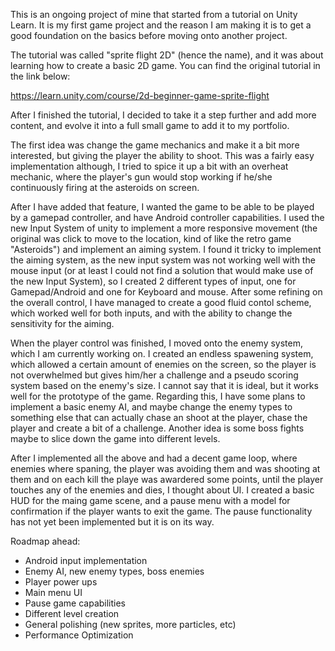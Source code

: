 This is an ongoing project of mine that started from a tutorial on Unity Learn. It is my first game project and the reason I am making it is to get a good foundation on the basics before
moving onto another project.

The tutorial was called "sprite flight 2D" (hence the name), and
it was about learning how to create a basic 2D game. You can find the original tutorial in the link below:

https://learn.unity.com/course/2d-beginner-game-sprite-flight

After I finished the tutorial, I decided to take it a step further and add more content, and evolve it into a full small game to add it to my portfolio.

The first idea was change the game mechanics and make it a bit more interested, but giving the player the ability to shoot. This was a fairly easy implementation
although, I tried to spice it up a bit with an overheat mechanic, where the player's gun would stop working if he/she continuously firing at the asteroids on screen.

After I have added that feature, I wanted the game to be able to be played by a gamepad controller, and have Android controller capabilities. I used the new Input System of
unity to implement a more responsive movement (the original was click to move to the location, kind of like the retro game "Asteroids") and implement an aiming system. I found it
tricky to implement the aiming system, as the new input system was not working well with the mouse input (or at least I could not find a solution that would make use of the new Input System), 
so I created 2 different types of input, one for Gamepad/Android and one for Keyboard and mouse. After some refining on the overall control, I have managed to create a good fluid contol scheme,
which worked well for both inputs, and with the ability to change the sensitivity for the aiming.

When the player control was finished, I moved onto the enemy system, which I am currently working on. I created an endless spawening system, which allowed a certain amount
of enemies on the screen, so the player is not overwhelmed but gives him/her a challenge and a pseudo scoring system based on the enemy's size. I cannot say that it is ideal, but it works
well for the prototype of the game. Regarding this, I have some plans to implement a basic enemy AI, and maybe change the enemy types to something else that can actually chase an shoot at the player,
chase the player and create a bit of a challenge. Another idea is some boss fights maybe to slice down the game into different levels.

After I implemented all the above and had a decent game loop, where enemies where spaning, the player was avoiding them and was shooting at them and on each kill the playe was awardered some points,
until the player touches any of the enemies and dies, I thought about UI. I created a basic HUD for the maing game scene, and a pause menu with a model for confirmation if the player wants to exit
the game. The pause functionality has not yet been implemented but it is on its way.

Roadmap ahead:
- Android input implementation
- Enemy AI, new enemy types, boss enemies
- Player power ups
- Main menu UI
- Pause game capabilities
- Different level creation
- General polishing (new sprites, more particles, etc)
- Performance Optimization
